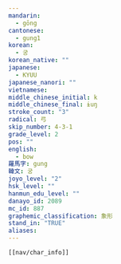 ```yaml
---
mandarin:
  - gōng
cantonese:
  - gung1
korean:
  - 궁
korean_native: ""
japanese:
  - KYUU
japanese_nanori: ""
vietnamese:
middle_chinese_initial: k
middle_chinese_final: ɨuŋ
stroke_count: "3"
radical: 弓
skip_number: 4-3-1
grade_level: 2
pos: ""
english:
  - bow
羅馬字: gung
韓文: 궁
joyo_level: "2"
hsk_level: ""
hanmun_edu_level: ""
danayo_id: 2089
mc_id: 887
graphemic_classification: 象形
stand_in: "TRUE"
aliases:
---
```

```meta-bind-embed
[[nav/char_info]]
```

